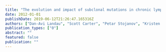 ```yaml
---
title: "The evolution and impact of subclonal mutations in chronic lymphocytic leukemia"
date: 2012-01-01
publishDate: 2019-06-12T21:26:47.165316Z
authors: ["Dan-Avi Landau", "Scott Carter", "Petar Stojanov", "Kristen E Stevenson", "Aaron Mckenna", "Michael Lawrence", "Carrie Sougnez", "Andrey Sivachenko", "Lili Wang", "Wandi Zhang", " others"]
publication_types: ["0"]
abstract: ""
featured: false
publication: ""
---
```


